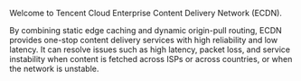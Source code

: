 Welcome to Tencent Cloud Enterprise Content Delivery Network (ECDN).

By combining static edge caching and dynamic origin-pull routing, ECDN provides one-stop content delivery services with high reliability and low latency. It can resolve issues such as high latency, packet loss, and service instability when content is fetched across ISPs or across countries, or when the network is unstable.